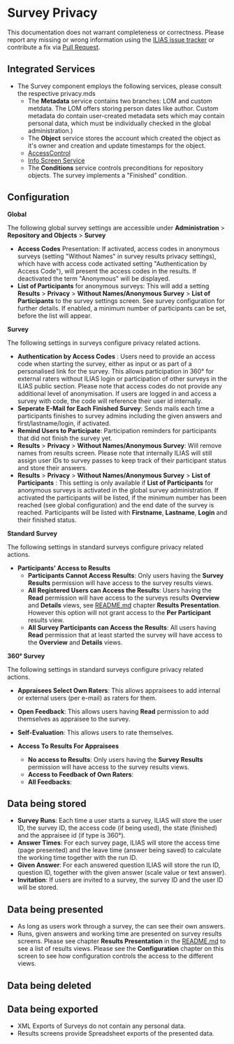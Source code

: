 # Survey Privacy

This documentation does not warrant completeness or correctness. Please report any
missing or wrong information using the [ILIAS issue tracker](https://mantis.ilias.de)
or contribute a fix via [Pull Request](../../docs/development/contributing.md#pull-request-to-the-repositories).

## Integrated Services

- The Survey component employs the following services, please consult the respective privacy.mds
    - The **Metadata** service contains two branches: LOM and custom metdata. The LOM offers storing person dates like author. Custom metadata do contain user-created metadata sets which may contain personal data, which must be individually checked in the global administration.)
    - The **Object** service stores the account which created the
      object as it's owner and creation and update timestamps for the
      object.
    - [AccessControl](../../Services/AccessControl/PRIVACY.md)
    - [Info Screen Service](../../Services/InfoScreen/PRIVACY.md)
    - The **Conditions** service controls preconditions for repository objects. The survey implements a "Finished" condition.

## Configuration

**Global**

The following global survey settings are accessible under **Administration** > **Repository and Objects** > **Survey**

- **Access Codes** Presentation: If activated, access codes in anonymous surveys (setting "Without Names" in survey results privacy settings), which have with access code activated setting "Authentication by Access Code"), will present the access codes in the results. If deactivated the term "Anonymous" will be displayed.
- **List of Participants** for anonymous surveys: This will add a setting **Results** > **Privacy** > **Without Names/Anonymous Survey** > **List of Participants** to the survey settings screen. See survey configuration for further details. If enabled, a minimum number of participants can be set, before the list will appear.

**Survey**

The following settings in surveys configure privacy related actions.

- **Authentication by Access Codes** : Users need to provide an access code when starting the survey, either as input or as part of a personalised link for the survey. This allows participation in 360° for external raters without ILIAS login or participation of other surveys in the ILIAS public section. Please note that access codes do not provide any additional level of anonymisation. If users are logged in and access a survey with code, the code will reference their user id internally.
- **Seperate E-Mail for Each Finished Survey**: Sends mails each time a participants finishes to survey admins including the given answers and first/lastname/login, if activated.
- **Remind Users to Participate**: Participation reminders for participants that did not finish the survey yet.
- **Results** > **Privacy** > **Without Names/Anonymous Survey**: Will remove names from results screen. Please note that internally ILIAS will still assign user IDs to survey passes to keep track of their participant status and store their answers.
- **Results** > **Privacy** > **Without Names/Anonymous Survey** > **List of Participants** : This setting is only available if **List of Participants** for anonymous surveys is activated in the global survey administration. If activated the participants will be listed, if the minimum number has been reached (see global configuration) and the end date of the survey is reached. Participants will be listed with **Firstname**, **Lastname**, **Login** and their finished status.

**Standard Survey**

The following settings in standard surveys configure privacy related actions.

- **Participants' Access to Results**
  - **Participants Cannot Access Results**: Only users having the **Survey Results** permission will have access to the survey results views.
  - **All Registered Users can Access the Results**: Users having the **Read** permission will have access to the surveys results **Overview** and **Details** views, see [README.md](./README.md) chapter **Results Presentation**. However this option will not grant access to the **Per Participant** results view.
  - **All Survey Participants can Access the Results**: All users having **Read** permission that at least started the survey will have access to the **Overview** and **Details** views.

**360° Survey**

The following settings in standard surveys configure privacy related actions.

- **Appraisees Select Own Raters**: This allows appraisees to add internal or external users (per e-mail) as raters for them.
- **Open Feedback**: This allows users having **Read** permission to add themselves as appraisee to the survey.
- **Self-Evaluation**: This allows users to rate themselves.

- **Access To Results For Appraisees**
    - **No access to Results**: Only users having the **Survey Results** permission will have access to the survey results views.
    - **Access to Feedback of Own Raters**:
    - **All Feedbacks**:

## Data being stored

- **Survey Runs**: Each time a user starts a survey, ILIAS will store the user ID, the survey ID, the access code (if being used), the state (finished) and the appraisee id (if type is 360°).
- **Answer Times**: For each survey page, ILIAS will store the access time (page presented) and the leave time (answer being saved) to calculate the working time together with the run ID.
- **Given Answer**: For each answered question ILIAS will store the run ID, question ID, together with the given answer (scale value or text answer).
- **Invitation**: If users are invited to a survey, the survey ID and the user ID will be stored.

## Data being presented

- As long as users work through a survey, the can see their own answers.
- Runs, given answers and working time are presented on survey results screens. Please see chapter **Results Presentation** in the [README.md](./README.md) to see a list of results views. Please see the **Configuration** chapter on this screen to see how configuration controls the access to the different views.

## Data being deleted


## Data being exported

- XML Exports of Surveys do not contain any personal data.
- Results screens provide Spreadsheet exports of the presented data.